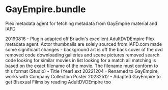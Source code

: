 # GayEmpire.bundle

Plex metadata agent for fetching metadata from GayEmpire material and IAFD

20190816 - Plugin adapted off Briadin's excellent AdultDVDEmpire Plex metadata agent.
            Actor thumbnails are solely sourced from IAFD.com
            made some significant changes - background art is off the back cover of the dvd
            removed code downloading galleries and scene pictures
            removed search code looking for similar movies in list looking for a match
            all matching is based on the exact filename of the movie. 
            The filename must conform to this format (Studio) - Title (Year).ext
20221204 - Renamed to GayEmpire, works with Company Collection Poster
20232512 - Adapted GayEmpire to get Bisexual Films by reading AdultDVDEmpire too